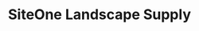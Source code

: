 ---
title: "SiteOne Landscape Supply"
url: /gilbert/siteone-landscape-supply/
shop: Garten-Center
---